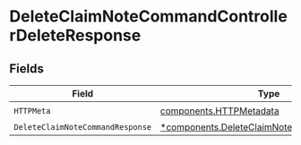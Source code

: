 # DeleteClaimNoteCommandControllerDeleteResponse


## Fields

| Field                                                                                                   | Type                                                                                                    | Required                                                                                                | Description                                                                                             |
| ------------------------------------------------------------------------------------------------------- | ------------------------------------------------------------------------------------------------------- | ------------------------------------------------------------------------------------------------------- | ------------------------------------------------------------------------------------------------------- |
| `HTTPMeta`                                                                                              | [components.HTTPMetadata](../../models/components/httpmetadata.md)                                      | :heavy_check_mark:                                                                                      | N/A                                                                                                     |
| `DeleteClaimNoteCommandResponse`                                                                        | [*components.DeleteClaimNoteCommandResponse](../../models/components/deleteclaimnotecommandresponse.md) | :heavy_minus_sign:                                                                                      | N/A                                                                                                     |